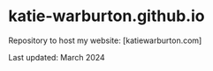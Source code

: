 # katie-warburton.github.io
Repository to host my website: [katiewarburton.com]

Last updated: March 2024
